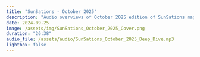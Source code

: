```yaml
---
title: "SunSations - October 2025"
description: "Audio overviews of October 2025 edition of SunSations magazine."
date: 2024-09-25
image: /assets/img/SunSations_October_2025_Cover.png
duration: "26:38"
audio_file: /assets/audio/SunSations_October_2025_Deep_Dive.mp3
lightbox: false
---
```

